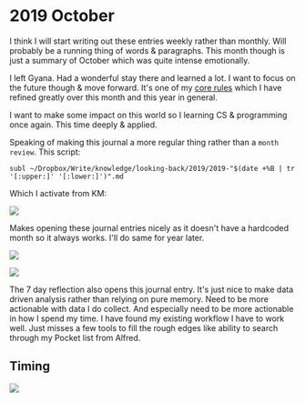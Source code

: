 # 2019 October

I think I will start writing out these entries weekly rather than monthly. Will probably be a running thing of words & paragraphs. This month though is just a summary of October which was quite intense emotionally.

I left Gyana. Had a wonderful stay there and learned a lot. I want to focus on the future though & move forward. It's one of my [core rules](../../focusing/rules.md) which I have refined greatly over this month and this year in general.

I want to make some impact on this world so I learning CS & programming once again. This time deeply & applied.

Speaking of making this journal a more regular thing rather than a `month review`. This script:

`subl ~/Dropbox/Write/knowledge/looking-back/2019/2019-"$(date +%B | tr '[:upper:]' '[:lower:]')".md`

Which I activate from KM:

![](https://i.imgur.com/OxgTGE8.png)

Makes opening these journal entries nicely as it doesn't have a hardcoded month so it always works. I'll do same for year later.

![](https://i.imgur.com/Lc9SIxI.png)

![](https://i.imgur.com/HrOpVdo.png)

The 7 day reflection also opens this journal entry. It's just nice to make data driven analysis rather than relying on pure memory. Need to be more actionable with data I do collect. And especially need to be more actionable in how I spend my time. I have found my existing workflow I have to work well. Just misses a few tools to fill the rough edges like ability to search through my Pocket list from Alfred.

## Timing

![](https://i.imgur.com/JUFhlaD.png)
